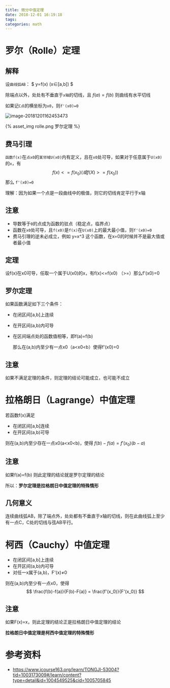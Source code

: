 ```yaml
---
title: 微分中值定理
date: 2018-12-01 16:19:18
tags:
categories: math
---
```


# 罗尔（Rolle）定理

## 解释

设`曲线弧AB`： $ y=f(x) (x∈[a,b]) $ 

除端点以外，处处有不垂直于`x轴`的切线，且 $f(a)=f(b)$ 则曲线有水平切线

如果记`C点`的横坐标为`x0`，则`f'(x0)=0`

![image-20181201162453473](/Users/changwei/project/blog/source/_posts/微分中值定理/rolle.png)

{% asset_img rolle.png 罗尔定理 %}

## 费马引理

`函数f(x)`在`点x0`的`某邻域U(x0)`内有定义，且在`x0`处可导，如果对于任意属于`U(x0)`的`x`，有
$$
f(x)<=f(x_0) (或 f(X)>=f(x_0))
$$
那么 `f'(x0)=0` 

理解：因为如果一个点是一段曲线中的极值，则它的切线肯定平行于x轴

## 注意

- 导数等于`0`的点成为函数的驻点（稳定点，临界点）
- 函数在`x0`处可导，且`f(x0)`是`f(x)`在`U(x0)`上的最大最小值，则`f'(x0)=0`
- 费马引理的逆未必成立，例如 y=x^3 这个函数，在x=0的时候并不是最大值或者最小值

## 定理

设f(x)在x0可导，任取一个属于U(x0)的x，有f(x)<=f(x0) （>=）那么f'(x0)=0

## 罗尔定理

如果函数满足如下三个条件：

- 在闭区间[a,b]上连续

- 在开区间(a,b)内可导

- 在区间端点处的函数值相等，即f(a)=f(b)

  那么在(a,b)内至少有一点x0（a<x0<b）使得f'(x0)=0

## 注意

如果不满足定理的条件，则定理的结论可能成立，也可能不成立



# 拉格朗日（Lagrange）中值定理

若函数f(x)满足

- 在闭区间[a,b]连续
- 在开区间(a,b)可导

则在(a,b)内至少存在一点x0(a<x0<b)，使得 $f(b)-f(a)=f'(x_0)(b-a)$ 

## 注意

如果f(a)=f(b) 则此定理的结论就是罗尔定理的结论

所以：**罗尔定理是拉格朗日中值定理的特殊情形**

## 几何意义

连续曲线弧AB，除了端点外，处处都有不垂直于x轴的切线，则在此曲线弧上至少有一点C，C处的切线与弦AB平行。



# 柯西（Cauchy）中值定理

- 在闭区间[a,b]上连续
- 在开区间(a,b)内可导
- 对任一x属于(a,b)，F'(x)≠0

则在(a,b)内至少有一点x0，使得
$$
\frac{f(b)-f(a)}{F(b)-F(a)} = \frac{f'(x_0)}{F'(x_0)}
$$

## 注意

如果F(x)=x，则此定理的结论正是拉格朗日中值定理的结论

**拉格朗日中值定理是柯西中值定理的特殊情形**



# 参考资料

- https://www.icourse163.org/learn/TONGJI-53004?tid=1003173009#/learn/content?type=detail&id=1004549525&cid=1005705845